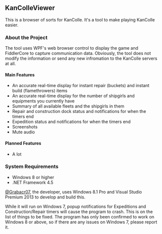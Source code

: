 KanColleViewer
--

This is a browser of sorts for KanColle.
It's a tool to make playing KanColle easier.


### About the Project
The tool uses WPF's web browser control to display the game and FiddlerCore to capture communication data.
Obviously, the tool does not modify the information or send any new infromation to the KanColle servers at all.

#### Main Features
* An accurate real-time display for instant repair (buckets) and instant build (flamethrowers) items
* An accurate real-time display for the number of shipgirls and equipments you currently have
* Summary of all available fleets and the shipgirls in them
* Repair and construction dock status and notifications for when the timers end
* Expedition status and notifications for when the timers end
* Screenshots
* Mute audio

#### Planned Features
* A lot


### System Requirements
* Windows 8 or higher
* .NET Framework 4.5

[@Grabacr07](https://twitter.com/Grabacr07), the developer, uses Windows 8.1 Pro and Visual Studio Premium 2013 to develop and build this.

While it will run on Windows 7, popup notifications for Expeditions and Construction/Repair timers will cause the program to crash. This is on the list of things to be fixed.
The program has only been confirmed to work on Windows 8 or above, so if there are any issues on Windows 7, please report it.